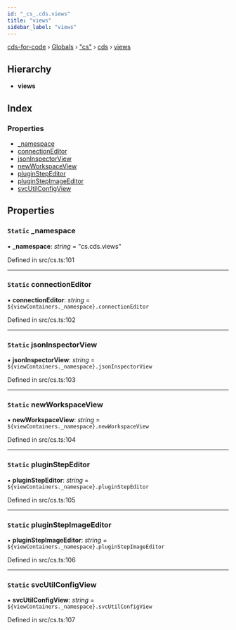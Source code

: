 ```yaml
---
id: "_cs_.cds.views"
title: "views"
sidebar_label: "views"
---
```


[cds-for-code](../index.md) › [Globals](../globals.md) › ["cs"](../modules/_cs_.md) › [cds](../modules/_cs_.cds.md) › [views](_cs_.cds.views.md)

## Hierarchy

* **views**

## Index

### Properties

* [_namespace](_cs_.cds.views.md#static-_namespace)
* [connectionEditor](_cs_.cds.views.md#static-connectioneditor)
* [jsonInspectorView](_cs_.cds.views.md#static-jsoninspectorview)
* [newWorkspaceView](_cs_.cds.views.md#static-newworkspaceview)
* [pluginStepEditor](_cs_.cds.views.md#static-pluginstepeditor)
* [pluginStepImageEditor](_cs_.cds.views.md#static-pluginstepimageeditor)
* [svcUtilConfigView](_cs_.cds.views.md#static-svcutilconfigview)

## Properties

### `Static` _namespace

▪ **_namespace**: *string* = "cs.cds.views"

Defined in src/cs.ts:101

___

### `Static` connectionEditor

▪ **connectionEditor**: *string* = `${viewContainers._namespace}.connectionEditor`

Defined in src/cs.ts:102

___

### `Static` jsonInspectorView

▪ **jsonInspectorView**: *string* = `${viewContainers._namespace}.jsonInspectorView`

Defined in src/cs.ts:103

___

### `Static` newWorkspaceView

▪ **newWorkspaceView**: *string* = `${viewContainers._namespace}.newWorkspaceView`

Defined in src/cs.ts:104

___

### `Static` pluginStepEditor

▪ **pluginStepEditor**: *string* = `${viewContainers._namespace}.pluginStepEditor`

Defined in src/cs.ts:105

___

### `Static` pluginStepImageEditor

▪ **pluginStepImageEditor**: *string* = `${viewContainers._namespace}.pluginStepImageEditor`

Defined in src/cs.ts:106

___

### `Static` svcUtilConfigView

▪ **svcUtilConfigView**: *string* = `${viewContainers._namespace}.svcUtilConfigView`

Defined in src/cs.ts:107
